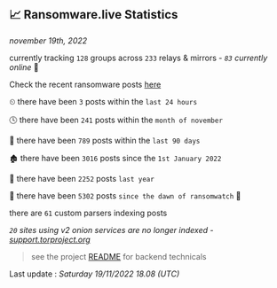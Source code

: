 
## 📈 Ransomware.live Statistics
_november 19th, 2022_

currently tracking `128` groups across `233` relays & mirrors - _`83` currently online_ 📡

Check the recent ransomware posts [here](https://www.ransomware.live/#/recentposts)


⏲ there have been `3` posts within the `last 24 hours`

🕓 there have been `241` posts within the `month of november`

📅 there have been `789` posts within the `last 90 days`

🏚 there have been `3016` posts since the `1st January 2022`

🚀 there have been `2252` posts `last year`

🦕 there have been `5302` posts `since the dawn of ransomwatch` 🐣

there are `61` custom parsers indexing posts

_`20` sites using v2 onion services are no longer indexed - [support.torproject.org](https://support.torproject.org/onionservices/v2-deprecation/)_

> see the project [README](https://github.com/jmousqueton/ransomwatch#readme) for backend technicals



Last update : _Saturday 19/11/2022 18.08 (UTC)_

